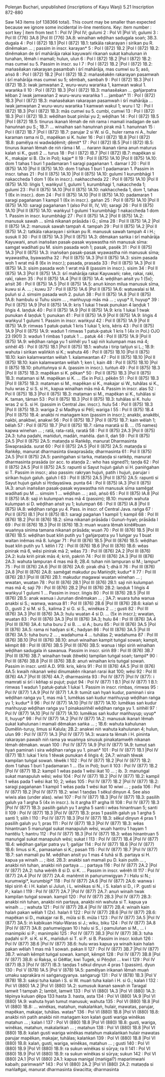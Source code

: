 Poleᶇan	Buchari, unpublished (inscriptions of Kayu Waᶇi)	5.21	Inscription	872-880

Saw 143 items (of 138366 total). This count may be smaller than expected because we ignore some incidental in-line mentions.
Key: item number : sort key | item from text
1 : Pol IV |Pol IV;  gulumi
2 : Pol VI |Pol VI;  gulumi
3 : Pol III (776) 3A.8 |Pol III (776) 3A.8: winaihan wĕḍihan sadugala soaṅ; 3B.3.  dugala
4 : Pol I (872) 1B.1 |Pol I (872) 1B.1: tatkāla rakarayan i sirikan pu R. dinĕmakan ... ; passim in inscr.  karayan*
5 : Pol I (872) 1B.2 |Pol I (872) 1B.2: dinĕmakan de śrī mahārāja rakai kayuwaṅi rikanaṅ sukat kahulunan iṅ tunahan, lĕmah i mamali;  hulun, ulun
6 : Pol I (872) 1B.2 |Pol I (872) 1B.2: mas cumwi su 5. Passim in inscr.  su I
7 : Pol I (872) 1B.2 |Pol I (872) 1B.2: maṅasĕakan rakarayan pasambah i śrī mahārāja, mas cumwi su 5;  asö, aṅsö
8 : Pol I (872) 1B.2 |Pol I (872) 1B.2: maṅasĕakĕn rakarayan pasamwah i śrī mahārāja mas cumwi su 5;  sĕmbah, sambah
9 : Pol I (872) 1B.3 |Pol I (872) 1B.3: iwak jamwaṅan 2, wuru-wuru waraṅka 1, kamwaṅ wakul 1.  waraṅka II
10 : Pol I (872) 1B.3 |Pol I (872) 1B.3: maṅasĕakan ... gañjarpatra kĕban 2 iwak jamwaṅan 2 wuru-wuru waraṅka 1 ...  jambaṅ*
11 : Pol I (872) 1B.3 |Pol I (872) 1B.3: maṅasĕakan rakarayan pasamwah i śrī mahārāja ... iwak jamwaṅan 2 wuru-wuru waraṅka 1 kamwaṅ wakul 1;  wuru I
12 : Pol I (872) 1B.3 |Pol I (872) 1B.3: mās cumwi su 5.  cumbi, cumwi
13 : Pol I (872) 1B.3 |Pol I (872) 1B.3: wĕdihan buat pinilai yu 2;  wĕḍihan
14 : Pol I (872) 1B.5 |Pol I (872) 1B.5: tinurus ikanaṅ lĕmah de niṅ rama i mamali inadagan de saṅ hanuṅnaṅ pu S.; 1B.7: ... winaihan saṅ hanuṅnaṅ pirak mā 1.  hanuṅnaṅ
15 : Pol I (872) 1B.7 |Pol I (872) 1B.7: parujar 2 si W. si G., huler rama ni A., huler karaman rama ni D., mapĕkan si K.  huler
16 : Pol I (872) 1B.8 |Pol I (872) 1B.8: pamĕlya ni wadwâḍĕmit;  ḍĕmit*
17 : Pol I (872) IB.5 |Pol I (872) IB.5: tinurus ikanaṅ lĕmah de niṅ rāma i M. ... ṅarann ikanaṅ rāma anuṅ maturus kalaṅ si K., gusti 2 ...  turus
18 : Pol I (872) IB.7 |Pol I (872) IB.7: mapĕkan si K., makajar si B. (3x in Pol);  kajar* II
19 : Pol II (875) 1A.10 |Pol II (875) 1A.10: dom 1 tahas 1 buri 1 padamaran 1 saragi pagaṅanan 1.  damar I
20 : Pol II (875) 1A.10 |Pol II (875) 1A.10: dom 1 tahas 1 buri 1 padamaran 1. Passim in inscr.  tahas
21 : Pol II (875) 1A.10 |Pol II (875) 1A.10: gulumi 1 kurumbhāgi 1 nakaccheda 1 dom 1 (6x in inscr.).  nakhaccheda
22 : Pol II (875) 1A.10 |Pol II (875) 1A.10: liṅgis 1, waṅkyul 1, gulumi 1, kurumbhagi 1, nakaccheda 1;  gulumi
23 : Pol II (875) 1A.10 |Pol II (875) 1A.10: nakhaccheda 1, dom 1, tahas 1 (6x in inscr.).  dom
24 : Pol II (875) 1A.10 |Pol II (875) 1A.10: padamaran 1 saragi pagaṅanan 1 kampil 1 (6x in inscr.).  gaṅan
25 : Pol II (875) 1A.10 |Pol II (875) 1A.10: saragi pagaṅanan 1 (also Pol III, IV, VI);  saragi
26 : Pol II (875) 1A.10 |Pol II (875) 1A.10: waṅkyul 1 gulumi 1 kurumbhāgi 1 nakaccheda 1 dom 1. Passim in inscr.  kurumbhāgi
27 : Pol II (875) 1A.2 |Pol II (875) 1A.2: manusuk sawah ... sīmā nikanaṅ prāsāda i G.;  sīma
28 : Pol II (875) 1A.2 |Pol II (875) 1A.2: manusuk sawah tampah 4.  tampah
29 : Pol II (875) 1A.2 |Pol II (875) 1A.2: tatkāla rakarayan i sirikan pu R. manusuk sawah tampah 4 i H.;  susuk II
30 : Pol II (875) 1A.3 |Pol II (875) 1A.3: dĕmakan saṅka i śrī mahārāja Kayuwaṅi, anuṅ inaṅsĕan pasak-pasak wyawastha niṅ manusuk sīma: samgat wadihati pu M. sisim pasada woh 1;  pasak, pasĕk
31 : Pol II (875) 1A.3 |Pol II (875) 1A.3: inaṅsĕan pasak-pasak wyawastha niṅ manusuk sīma;  wyawastha, byawastha
32 : Pol II (875) 1A.3 |Pol II (875) 1A.3: sisim pasada woh 1 wrat mā 8 (6x in inscr.);  pasada, prasada
33 : Pol II (875) 1A.3 |Pol II (875) 1A.3: sisim pasada woh 1 wrat mā 8 (passim in inscr.).  sisim
34 : Pol II (875) 1A.3 |Pol II (875) 1A.3: śrī mahārāja rakai Kayuwaṅi;  rake, rakai, raki, rakī, raken
35 : Pol II (875) 1A.4 |Pol II (875) 1A.4: wĕḍihan aṅsit yu 1 (5x);  aṅsit
36 : Pol II (875) 1A.5 |Pol II (875) 1A.5: anuṅ kinon milua manusuk sīma, kuwu si A. ... ;  kuwu
37 : Pol II (875) 1A.6 |Pol II (875) 1A.6: watuwalai si M. puluṅ si J. simsim pasada woh 2.  puluṅ
38 : Pol II (875) 1A.8 |Pol II (875) 1A.8: hambulu si Tuhu sisim ... , maṅhuyup mās mā ... ;  uyup* II, huyup*
39 : Pol II (875) 1A.9 |Pol II (875) 1A.9: kris 1 lukai 1 twak punukan 4 laṇḍuk 1 liṅgis 4.  laṇḍuk
40 : Pol II (875) 1A.9 |Pol II (875) 1A.9: kris 1 lukai 1 twak punukan 4 laṇḍuk 1;  punukan
41 : Pol II (875) 1A.9 |Pol II (875) 1A.9: liṅgis 4 waṅkyul 1 gulumi 1. Passim in inscr.  waṅkyul
42 : Pol II (875) 1A.9 |Pol II (875) 1A.9: rimwas 1 patuk-patuk 1 kris 1 lukai 1;  kris, kĕris
43 : Pol II (875) 1A.9 |Pol II (875) 1A.9: waduṅ 1 rimwas 1 patuk-patuk 1 kris 1 (4x in Pol.) OJO 23 (901) 3: waduṅ 1 rimbas 1 patuk 1 ... patuk
44 : Pol II (875) 1A.9 |Pol II (875) 1A.9: wĕḍihan raṅga yu 1 siṅhĕl yu 1 saji niṅ kulumpaṅ mas mā 4;  siṅhĕl
45 : Pol II (875) 1B.1 |Pol II (875) 1B.1: wahuta i tirip tañjuṅ si L.; 1B.9: wahuta i sirikan waliṅkiṅ si K.;  wahuta
46 : Pol II (875) 1B.10 |Pol II (875) 1B.10: kain kalamwantan wĕlah 1.  kalamwantan
47 : Pol II (875) 1B.10 |Pol II (875) 1B.10: kain kalamwantan wĕlah 1;  ken I, kain
48 : Pol II (875) 1B.10 |Pol II (875) 1B.10: pituṅtuṅnya si A. (passim in inscr.).  tuṅtuṅ
49 : Pol II (875) 1B.3 |Pol II (875) 1B.3: mapĕkan si K.  pĕkan*
50 : Pol II (875) 1B.3 |Pol II (875) 1B.3: mataman si M. mapĕkan si K. ... (5x in Pol.).  pĕkĕn
51 : Pol II (875) 1B.3 |Pol II (875) 1B.3: mataman si M., mapĕkan si K., makajar si W., tuhâlas si K., hulu wras 2 si S. si H., kapua winaihan mās mā 4. Passim in inscr.  alas
52 : Pol II (875) 1B.3 |Pol II (875) 1B.3: mataman si M., mapĕkan si K., tuhâlas si K.  taman, tāman
53 : Pol II (875) 1B.3 |Pol II (875) 1B.3: tuhâlas si K. hulu wras 2 si S. si H. (passim in Central Jav. inscr.).  hulu
54 : Pol II (875) 1B.3 |Pol II (875) 1B.3: wariga 2 si Madhya si Pĕlī;  wariga I
55 : Pol II (875) 1B.4 |Pol II (875) 1B.4: anakbi ni maṅagam kon (passim in inscr.);  anakbi, anakĕbi, nakbi, anakbwi, anakwi
56 : Pol II (875) 1B.7 |Pol II (875) 1B.7: kain wĕlah 1;  bĕlah
57 : Pol II (875) 1B.7 |Pol II (875) 1B.7: rāma maratā si B. ... (15 names) kapwa winehan ... ;  ratā, rata-ratā, raratā
58 : Pol II (875) 2A.3 |Pol II (875) 2A.3: tuha paḍahi, maṅiduṅ, madāṅ, maṅĕla.  ḍaṅ II, daṅ
59 : Pol II (875) 2A.5 |Pol II (875) 2A.5: mataṇḍa si Raṅkĕp, manurat Dharmasinta Śiwaprasāda.  surat
60 : Pol II (875) 2A.5 |Pol II (875) 2A.5: mataṇḍa si Raṅkĕp, manurat dharmasinta śiwaprasāda;  dharmasinta
61 : Pol II (875) 2A.5 |Pol II (875) 2A.5: paniṅgahan si tarka, mataṇḍa si raṅkĕp, manurat dharmasinta prasāda (or acc. to ataṇḍa 2.: who has signed?);  taṇḍa
62 : Pol II (875) 2A.5 |Pol II (875) 2A.5: rapunti si Sayut hujuṅ galuh si H. paniṅgahan si T. Passim in inscr.; also passim: rakryan hujuṅ, patih i hujuṅ, parujar i sirikan hujuṅ galuh.  galuh I
63 : Pol II (875) 2A.5 |Pol II (875) 2A.5: rapunti si Sayut hujuṅ galuh si Hṛdayaśiwa.  punta
64 : Pol II (875) IA.3 |Pol II (875) IA.3: anuṅ inaṅsĕan pasak-pasak wyawastha niṅ manusuk sīma samĕgat wadihati pu M ... simsim 1 ... wĕḍihan ... ;  asö, aṅsö
65 : Pol II (875) IA.8 |Pol II (875) IA.8: saji iṅ kulumpaṅ mas mā 4 (passim); IB.10: muwah wahuta kulumpaṅ si D. wĕḍihan aṅsit yu 1;  kulumpaṅ
66 : Pol II (875) IA.8 |Pol II (875) IA.8: wĕḍihan raṅga yu 4. Pass. in inscr. of Central Java.  raṅga
67 : Pol II (875) IB.1 |Pol II (875) IB.1: saragi pagaṅan 1 kampil 1;  kampil
68 : Pol III (876) 1B.2 |Pol III (876) 1B.2: sīma nikanaṅ prāsāda i Gunuṅ-hyaṅ;  prāsāda I
69 : Pol III (876) 1B.3 |Pol III (876) 1B.3: muaṅ wuara lĕmah kinĕ#buan wuaṅnya sinima tamana nikanaṅ prāsāda;  wuaṅ
70 : Pol III (876) 1B.5 |Pol III (876) 1B.5: wĕḍihan buat kliṅ putih yu 1 gañjarpatra yu 1 luṅgar yu 1 buat waitan inĕmas mā 8.  luṅgar
71 : Pol III (876) 1B.5 |Pol III (876) 1B.5: wĕḍihan buat kliṅ putih yu 1.  kĕliṅ I
72 : Pol III (876) 1B.6 |Pol III (876) 1B.6: wĕas pinirak mā 6, wĕsi pinirak mā 2;  wĕas
73 : Pol III (876) 2A.2 |Pol III (876) 2A.2: kula kriṅ pirak mās 4;  kriṅ, pakriṅ
74 : Pol III (876) 2A.3 |Pol III (876) 2A.3: wahuta lampuran 4 mas mā 8; 2B.4: tuhan niṅ lampuran si M.;  lampur*
75 : Pol III (876) 2A.6 |Pol III (876) 2A.6: pirak dhā 1;  dhā II
76 : Pol III (876) 2A.8 |Pol III (876) 2A.8: samĕgat makudur pu Maṅiṇḍit;  kudur* II
77 : Pol III (876) 2B.1 |Pol III (876) 2B.1: makudur magawai wuatan winehan ... ;  wwatan, wuatan
78 : Pol III (876) 2B.1 |Pol III (876) 2B.1: saji niṅ kulumpaṅ mas mā 4;  saji
79 : Pol III (876) 2B.2 |Pol III (876) 2B.2: laṇḍuk 1 liṅgis 4 waṅkyul 1 gulumi 1 ... Passim in inscr.  liṅgis
80 : Pol III (876) 2B.5 |Pol III (876) 2B.5: anak wanua i Juruṅan dinĕmakan ... ; 3A.7: wuara tuha wanua anakbi si S.;  wanwa, wanua
81 : Pol III (876) 2B.6 |Pol III (876) 2B.6: kalaṅ si D., gusti 2 si M. si Ś., kalima 2 si G. si Ś., winĕkas 2 ... ;  gusti
82 : Pol III (876) 3A.3 |Pol III (876) 3A.3: hulu wuatan 4 si D. ... (5x in inscr.);  wwatan, wuatan
83 : Pol III (876) 3A.3 |Pol III (876) 3A.3;  hulu
84 : Pol III (876) 3A.4 |Pol III (876) 3A.4: tuha buru 2 si B. ... si A.;  buru
85 : Pol III (876) 3A.5 |Pol III (876) 3A.5: rama ni hadyan si K.;  hadyan
86 : Pol III (876) 3A.5 |Pol III (876) 3A.5: tuha buru 2 ... , wadahuma 4 ... tuhâlas 2;  wadahuma
87 : Pol III (876) 3B.10 |Pol III (876) 3B.10: anuṅ winaihan kampit tuṅgal sowaṅ;  kampit, kĕmpit
88 : Pol III (876) 3B.5 |Pol III (876) 3B.5: wanua i tĕpi siriṅ winaihan wĕḍihan sadugala iṅ sawanua. Passim in inscr.  siriṅ
89 : Pol III (876) 3B.7 |Pol III (876) 3B.7: winaihan twak (tĕwĕk) tampilan tuṅgal soaṅ;  tampil*
90 : Pol III (876) 3B.8 |Pol III (876) 3B.8: anuṅ winaihan kris tuṅgal sowaṅ. Passim in inscr. until A.D. 919.  kris, kĕris
91 : Pol III (876) 4A.5 |Pol III (876) 4A.5: kwaih nikanaṅ wĕsi dinumakĕn rikanaṅ rarai ikat 100;  wĕsi
92 : Pol III (876) 4A.7 |Pol III (876) 4A.7;  dharmasinta
93 : Pol IV (877) |Pol IV (877): i mamrati si śrī i kĕñap si pujut;  pujut
94 : Pol IV (877) 1 B.1 |Pol IV (877) 1 B.1: rimwas 1 waduṅ 1 patuk-patuk 1 lukai 1. Passim in inscr.  rimbas, rimwas
95 : Pol IV (877) 1.A.9 |Pol IV (877) 1.A.9: tumūt saṅ hyaṅ kudur, paminaṅ i sira wĕḍihan raṅga yu 1, mas mā 1, lumĕkas saṅ kudur maṅhuyup wĕḍihan raṅga yu 1;  kudur* II
96 : Pol IV (877) 1A.10 |Pol IV (877) 1A.10: lumĕkas saṅ kudur maṅhuyup wĕḍihan raṅga yu 1 pinakasiṅhĕl wĕḍihan raṅga yu 1.  siṅhĕl
97 : Pol IV (877) 1A.10 |Pol IV (877) 1A.10: lumĕkas saṅ kudur maṅhuyup;  uyup* II, huyup*
98 : Pol IV (877) 1A.2 |Pol IV (877) 1A.2: manusuk ikanaṅ lĕmah sukat kahulunan i mamali dĕmakan saṅka ... ; 1B.6: wahuta kahulunan Dumĕliṅ-turuy, limus si Kalula; 2B.2: anakwi niṅ wahuta kahulunan 4;  hulun, ulun
99 : Pol IV (877) 1A.3 |Pol IV (877) 1A.3: wuara ta lĕmah i H. pininta rakarayan pawaih niṅ rama ya wuaṅnya sinusuk pinakatamwĕh nikanaṅ lĕmah dĕmakan.  wuaṅ
100 : Pol IV (877) 1A.9 |Pol IV (877) 1A.9: tumut saṅ hyaṅ paminaṅ i sira wĕḍihan raṅga yu 1.  pinaṅ*
101 : Pol IV (877) 1B.1 |Pol IV (877) 1B.1: lukai 1 kris 1 tĕwak punukan 4 liṅgis 4; 2A.7: winaih tĕwak kampilan tuṅgal sowaṅ.  tĕwĕk I
102 : Pol IV (877) 1B.2 |Pol IV (877) 1B.2: dom 1 tahas 1 buri 1 padamaran 1 ... (5x in Pol);  buri II
103 : Pol IV (877) 1B.2 |Pol IV (877) 1B.2: kampil 1 wĕas pada 1 wĕsi ikat 10 ... ; ib. 3: manuṅgal sukat manapuluh wĕsi;  wĕsi
104 : Pol IV (877) 1B.2 |Pol IV (877) 1B.2: kampil 1 wĕas pada 1 wĕsi ikat 10; 2;  wĕas
105 : Pol IV (877) 1B.2 |Pol IV (877) 1B.2: saragi pagaṅanan 1 kampil 1 wĕas pada 1 wĕsi ikat 10 wiwi ... ;  pada
106 : Pol IV (877) 1B.2 |Pol IV (877) 1B.2: wiwi 1 taṇḍas 1 sĕkul dinyun 4. See also wiwis alas (under alas).  wiwi
107 : Pol IV (877) 1B.3 |Pol IV (877) 1B.3: pasilih galuh ya 1 argha 5 (4x in inscr.). Is it argha II?  argha III
108 : Pol IV (877) 1B.3 |Pol IV (877) 1B.3: pasilih galuh yu 1 argha 5 santi i wĕas hinantruan 5;  santi II
109 : Pol IV (877) 1B.3 |Pol IV (877) 1B.3: pras 1 pasilih galuh ya 1 argha 5 santi 1;  silih I
110 : Pol IV (877) 1B.3 |Pol IV (877) 1B.3: sĕkul dinyun 4 pras 1 pasilih galuh yu 1;  pras
111 : Pol IV (877) 1B.3 |Pol IV (877) 1B.3: wĕas hinantruan 5 manuṅgal sukat manapuluh wĕsi, wuah hantru 1 hayam 1 hantĕlu 1;  hantru
112 : Pol IV (877) 1B.3 |Pol IV (877) 1B.3: wĕas hinantruan 5 manuṅgal sukat manapuluh wĕsi;  sukat I
113 : Pol IV (877) 1B.4 |Pol IV (877) 1B.4: wĕḍihan gañjar patra yu 1;  gañjar
114 : Pol IV (877) 1B.6 |Pol IV (877) 1B.6: limus si K., pamasaṅan si K.;  pasaṅ
115 : Pol IV (877) 1B.7 |Pol IV (877) 1B.7: saṅ mamali pu M. wĕḍihan aṅsit yu 1 mas 4 tuhā si B. partaya si H. kapua ya winaih ... ; ibid. 2B.3: anakbi saṅ mamali pu D. kain putih ... , anakbi niṅ tuhan, anakbi niṅ partaya ... ;  partaya
116 : Pol IV (877) 2A.2 |Pol IV (877) 2A.2: tuha wĕrĕh 8 si D. si K. ... Passim in inscr.  wĕrĕh III
117 : Pol IV (877) 2A.4 |Pol IV (877) 2A.4: maṅĕmit iṅ paṅurumwigyan 7 i Halu si N.;  kurumwigi*, kurumbigi*
118 : Pol IV (877) 2A.6 |Pol IV (877) 2A.6: wanwa i tĕpi siriṅ 4: i H. kalaṅ si Juluṅ, i L. winĕkas si N., i S. kalaṅ si D., i P. gusti si P.;  kalaṅ I
119 : Pol IV (877) 2A.7 |Pol IV (877) 2A.7: anuṅ winaih twak kampilan tuṅgal sowaṅ.  kampil
120 : Pol IV (877) 2B.3 |Pol IV (877) 2B.3: anakbi niṅ tuhan, anakbi niṅ partaya, anakbi niṅ wahuta si T. kapua ya winaih ... ;  wahuta
121 : Pol IV (877) 2B.4 |Pol IV (877) 2B.4: winaih kain halaṅ pakan wĕlah 1 (2x).  halaṅ II
122 : Pol IV (877) 2B.6 |Pol IV (877) 2B.6: mapĕkan si D., makajar rai B., mūla si B.  mūla I
123 : Pol IV (877) 3A.5 |Pol IV (877) 3A.5: iṅ kabikuan Halu-Waras si J.;  wiku, biku
124 : Pol IV (877) 3A.8 |Pol IV (877) 3A.8: paṅumwigyan 10 i halu si S., i pamuluṅan si M., ... i manimpiki si P.;  manimpiki
125 : Pol IV (877) 3B.3 |Pol IV (877) 3B.3: tuha paḍahi si P. si K. si K., maṅiduṅ si T. si P. si B. Passim in inscr.  kiduṅ
126 : Pol IV (877) 3B.6 |Pol IV (877) 3B.6: hulu wras kapua ya winaih kain halaṅ pakan wĕlah 1 mas mā 1 sowaṅ.  pakan II
127 : Pol IV (877) 3B.7 |Pol IV (877) 3B.7: winaih kĕmpit tuṅgal sowaṅ.  kampit, kĕmpit
128 : Pol IV (877) 3B.8 |Pol IV (877) 3B.8: si Rakṣa, si Gĕ#lar, kwi Tugek, si Pĕṇḍot ...  kwi I
129 : Pol IV (877) IB.3 |Pol IV (877) IB.3: taṇḍas 1 sĕkul dinyun 4 pras 1 (passim). dyun
130 : Pol V (878) 1A.5 |Pol V (878) 1A.5: pamĕlyan irikanaṅ lĕmah muaṅ umaku saprakāra ni saṅgarugyanya.  saṅgarugi
131 : Pol V (878) 1B.3 |Pol V (878) 1B.3: sakṣi tuha kalaṅ i S. si W. muaṅ tuha kalaṅ i H. si G.;  kalaṅ I
132 : Pol VI (880) 1A.2 |Pol VI (880) 1A.2: sumusuk ikanaṅ sawah iṅ Taragal lamwit 1 tampah 2;  lambit, lamwit
133 : Pol VI (880) 1A.3 |Pol VI (880) 1A.3: tĕpinya kuluan ḍĕpa 133 hasta 3.  hasta, asta
134 : Pol VI (880) 1A.9 |Pol VI (880) 1A.9: wahuta hyaṅ tumut manusuk;  wahuta
135 : Pol VI (880) 1B.8 |Pol VI (880) 1B.8: ... winĕkas, matahun, makalaṅkaṅ, hulair, mawatas, parujar, mapĕkan, makajar, tuhâlas.  watas*
136 : Pol VI (880) 1B.8 |Pol VI (880) 1B.8: anakbi niṅ patih anakbi niṅ maṅagam kon kalaṅ gusti wariga winĕkas matahun ... ;  kalaṅ I
137 : Pol VI (880) 1B.8 |Pol VI (880) 1B.8: gusti, wariga, winĕkas, matahun, makalaṅkaṅ ... ;  matahun
138 : Pol VI (880) 1B.8 |Pol VI (880) 1B.8: kalaṅ gusti wariga winĕkas matahun makalaṅkaṅ hulair mawatas parujar mapĕkan, makajar, tuhâlas;  kalaṅkaṅ
139 : Pol VI (880) 1B.8 |Pol VI (880) 1B.8: kalaṅ, gusti, wariga, winĕkas, matahun ... ;  gusti
140 : Pol VI (880) 1B.9 |Pol VI (880) 1B.9: ra sukun winĕkas si sūrya;  ra II
141 : Pol VI (880) 1B.9 |Pol VI (880) 1B.9: ra sukun winĕkas si sūrya;  sukun
142 : Pol VI (880) 2A.1 |Pol VI (880) 2A.1: kapua manigal (maṅigal?) maparimwaṅi kabaih;  parimwaṅi*
143 : Pol VI (880) 2A.2 |Pol VI (880) 2A.2: mataṇḍa si maṅla#gai, manurat dharmasinta śiwacitta;  dharmasinta
